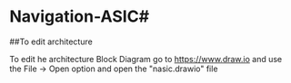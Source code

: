 # Navigation-ASIC#

##To edit architecture

To edit he architecture Block Diagram go to https://www.draw.io and use the File -> Open option and open the "nasic.drawio" file
